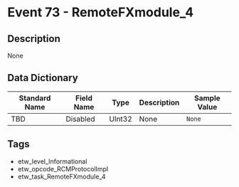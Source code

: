 # Event 73 - RemoteFXmodule_4

## Description
None

## Data Dictionary
|Standard Name|Field Name|Type|Description|Sample Value|
|---|---|---|---|---|
|TBD|Disabled|UInt32|None|`None`|

## Tags
* etw_level_Informational
* etw_opcode_RCMProtocolImpl
* etw_task_RemoteFXmodule_4